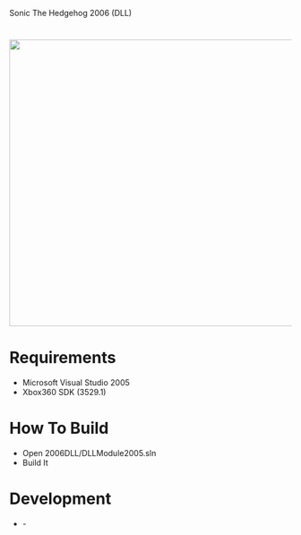 
 Sonic The Hedgehog 2006 (DLL)
<h1 align="center"><img src="./misc/Logo.png" width="512" align="center"></h1>

<h1>Requirements</h1>
<ul>
<li>Microsoft Visual Studio 2005 </li>
<li>Xbox360 SDK (3529.1)</li>
</ul>

<h1>How To Build</h1>
<ul>
<li>Open 2006DLL/DLLModule2005.sln</li>
<li>Build It</li>
</ul>

<h1>Development</h1>
<ul>
<li>-</li>
</ul>
